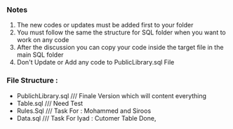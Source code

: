### Notes
1. The new codes or updates must be added first to your folder
2. You must follow the same the structure for SQL folder when you want to work on any code
3. After the discussion you can copy your code inside the target file in the main SQL folder
4. Don't Update or Add any code to PublicLibrary.sql File

### File Structure :
- PublichLibrary.sql /// Finale Version which will content everything
- Table.sql /// Need Test
- Rules.Sql /// Task For : Mohammed and Siroos
- Data.sql /// Task For Iyad : Cutomer Table Done, 